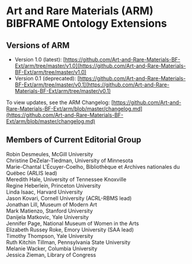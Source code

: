 Art and Rare Materials (ARM) BIBFRAME Ontology Extensions
==========================

Versions of ARM
-------
- Version 1.0 (latest): [https://github.com/Art-and-Rare-Materials-BF-Ext/arm/tree/master/v1.0](https://github.com/Art-and-Rare-Materials-BF-Ext/arm/tree/master/v1.0)
- Version 0.1 (deprecated): [https://github.com/Art-and-Rare-Materials-BF-Ext/arm/tree/master/v0.1](https://github.com/Art-and-Rare-Materials-BF-Ext/arm/tree/master/v0.1)

To view updates, see the ARM Changelog: [https://github.com/Art-and-Rare-Materials-BF-Ext/arm/blob/master/changelog.md](https://github.com/Art-and-Rare-Materials-BF-Ext/arm/blob/master/changelog.md)


Members of Current Editorial Group
-------

Robin Desmeules, McGill University  
Christine DeZelar-Tiedman, University of Minnesota  
Marie-Chantal L'Écuyer-Coelho, Bibliothèque et Archives nationales du Québec (ARLIS lead)  
Meredith Hale, University of Tennessee Knoxville  
Regine Heberlein, Princeton University  
Linda Isaac, Harvard University  
Jason Kovari, Cornell University (ACRL-RBMS lead)  
Jonathan Lill, Museum of Modern Art  
Mark Matienzo, Stanford University  
Danijela Matkovic, Yale University  
Jennifer Page, National Museum of Women in the Arts  
Elizabeth Russey Roke, Emory University (SAA lead)  
Timothy Thompson, Yale University  
Ruth Kitchin Tillman, Pennsylvania State University  
Melanie Wacker, Columbia University  
Jessica Zieman, Library of Congress

